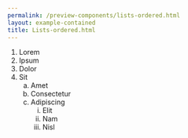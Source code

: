 ```yaml
--- 
permalink: /preview-components/lists-ordered.html
layout: example-contained 
title: Lists-ordered.html
---
```

<ol>
    <li>Lorem</li>
    <li>Ipsum</li>
    <li>Dolor</li>
    <li>Sit<ol class="sub_list" type="a">
            <li>Amet</li>
            <li>Consectetur</li>
            <li>Adipiscing<ol class="sub_list" type="i">
                    <li>Elit</li>
                    <li>Nam</li>
                    <li>Nisl</li>
                </ol>
            </li>
        </ol>
    </li>
</ol>